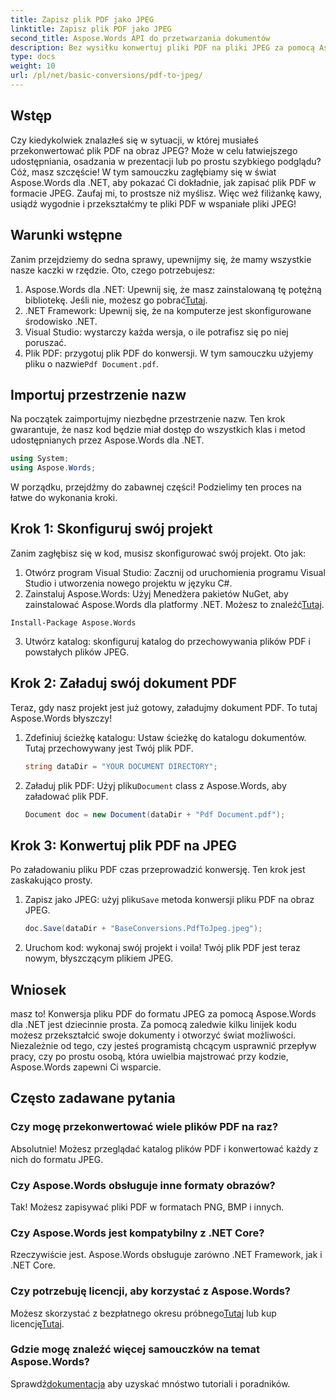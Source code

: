 ```yaml
---
title: Zapisz plik PDF jako JPEG
linktitle: Zapisz plik PDF jako JPEG
second_title: Aspose.Words API do przetwarzania dokumentów
description: Bez wysiłku konwertuj pliki PDF na pliki JPEG za pomocą Aspose.Words dla .NET. Postępuj zgodnie z naszym szczegółowym przewodnikiem z przykładami i często zadawanymi pytaniami. Idealny dla programistów i entuzjastów.
type: docs
weight: 10
url: /pl/net/basic-conversions/pdf-to-jpeg/
---
```

## Wstęp

Czy kiedykolwiek znalazłeś się w sytuacji, w której musiałeś przekonwertować plik PDF na obraz JPEG? Może w celu łatwiejszego udostępniania, osadzania w prezentacji lub po prostu szybkiego podglądu? Cóż, masz szczęście! W tym samouczku zagłębiamy się w świat Aspose.Words dla .NET, aby pokazać Ci dokładnie, jak zapisać plik PDF w formacie JPEG. Zaufaj mi, to prostsze niż myślisz. Więc weź filiżankę kawy, usiądź wygodnie i przekształćmy te pliki PDF w wspaniałe pliki JPEG!

## Warunki wstępne

Zanim przejdziemy do sedna sprawy, upewnijmy się, że mamy wszystkie nasze kaczki w rzędzie. Oto, czego potrzebujesz:

1. Aspose.Words dla .NET: Upewnij się, że masz zainstalowaną tę potężną bibliotekę. Jeśli nie, możesz go pobrać[Tutaj](https://releases.aspose.com/words/net/).
2. .NET Framework: Upewnij się, że na komputerze jest skonfigurowane środowisko .NET.
3. Visual Studio: wystarczy każda wersja, o ile potrafisz się po niej poruszać.
4.  Plik PDF: przygotuj plik PDF do konwersji. W tym samouczku użyjemy pliku o nazwie`Pdf Document.pdf`.

## Importuj przestrzenie nazw

Na początek zaimportujmy niezbędne przestrzenie nazw. Ten krok gwarantuje, że nasz kod będzie miał dostęp do wszystkich klas i metod udostępnianych przez Aspose.Words dla .NET.

```csharp
using System;
using Aspose.Words;
```

W porządku, przejdźmy do zabawnej części! Podzielimy ten proces na łatwe do wykonania kroki.

## Krok 1: Skonfiguruj swój projekt

Zanim zagłębisz się w kod, musisz skonfigurować swój projekt. Oto jak:

1. Otwórz program Visual Studio: Zacznij od uruchomienia programu Visual Studio i utworzenia nowego projektu w języku C#.
2.  Zainstaluj Aspose.Words: Użyj Menedżera pakietów NuGet, aby zainstalować Aspose.Words dla platformy .NET. Możesz to znaleźć[Tutaj](https://releases.aspose.com/words/net/).

```shell
Install-Package Aspose.Words
```

3. Utwórz katalog: skonfiguruj katalog do przechowywania plików PDF i powstałych plików JPEG.

## Krok 2: Załaduj swój dokument PDF

Teraz, gdy nasz projekt jest już gotowy, załadujmy dokument PDF. To tutaj Aspose.Words błyszczy!

1. Zdefiniuj ścieżkę katalogu: Ustaw ścieżkę do katalogu dokumentów. Tutaj przechowywany jest Twój plik PDF.

    ```csharp
    string dataDir = "YOUR DOCUMENT DIRECTORY";
    ```

2.  Załaduj plik PDF: Użyj pliku`Document` class z Aspose.Words, aby załadować plik PDF.

    ```csharp
    Document doc = new Document(dataDir + "Pdf Document.pdf");
    ```

## Krok 3: Konwertuj plik PDF na JPEG

Po załadowaniu pliku PDF czas przeprowadzić konwersję. Ten krok jest zaskakująco prosty.

1.  Zapisz jako JPEG: użyj pliku`Save` metoda konwersji pliku PDF na obraz JPEG.

    ```csharp
    doc.Save(dataDir + "BaseConversions.PdfToJpeg.jpeg");
    ```

2. Uruchom kod: wykonaj swój projekt i voila! Twój plik PDF jest teraz nowym, błyszczącym plikiem JPEG.

## Wniosek

masz to! Konwersja pliku PDF do formatu JPEG za pomocą Aspose.Words dla .NET jest dziecinnie prosta. Za pomocą zaledwie kilku linijek kodu możesz przekształcić swoje dokumenty i otworzyć świat możliwości. Niezależnie od tego, czy jesteś programistą chcącym usprawnić przepływ pracy, czy po prostu osobą, która uwielbia majstrować przy kodzie, Aspose.Words zapewni Ci wsparcie.

## Często zadawane pytania

### Czy mogę przekonwertować wiele plików PDF na raz?
Absolutnie! Możesz przeglądać katalog plików PDF i konwertować każdy z nich do formatu JPEG.

### Czy Aspose.Words obsługuje inne formaty obrazów?
Tak! Możesz zapisywać pliki PDF w formatach PNG, BMP i innych.

### Czy Aspose.Words jest kompatybilny z .NET Core?
Rzeczywiście jest. Aspose.Words obsługuje zarówno .NET Framework, jak i .NET Core.

### Czy potrzebuję licencji, aby korzystać z Aspose.Words?
 Możesz skorzystać z bezpłatnego okresu próbnego[Tutaj](https://releases.aspose.com/) lub kup licencję[Tutaj](https://purchase.aspose.com/buy).

### Gdzie mogę znaleźć więcej samouczków na temat Aspose.Words?
 Sprawdź[dokumentacja](https://reference.aspose.com/words/net/) aby uzyskać mnóstwo tutoriali i poradników.
